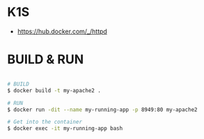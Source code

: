# K1S
- https://hub.docker.com/_/httpd

# BUILD & RUN
```bash

# BUILD 
$ docker build -t my-apache2 .

# RUN
$ docker run -dit --name my-running-app -p 8949:80 my-apache2

# Get into the container
$ docker exec -it my-running-app bash
